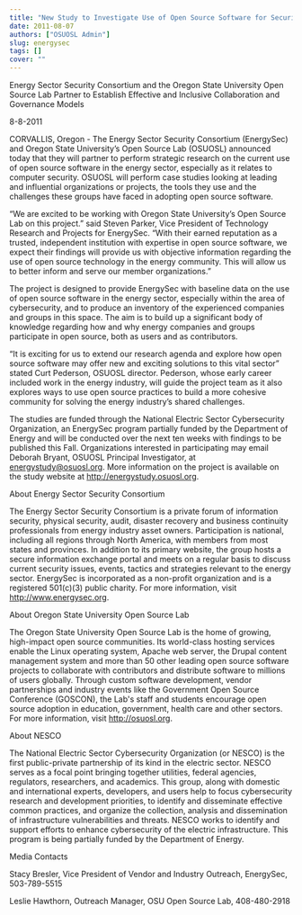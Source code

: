 ```yaml
---
title: "New Study to Investigate Use of Open Source Software for Securing the Energy Industry"
date: 2011-08-07
authors: ["OSUOSL Admin"]
slug: energysec
tags: []
cover: ""
---
```


Energy Sector Security Consortium and the Oregon State University Open Source Lab Partner to Establish Effective and
Inclusive Collaboration and Governance Models

8-8-2011

CORVALLIS, Oregon - The Energy Sector Security Consortium (EnergySec) and Oregon State University’s Open Source Lab
(OSUOSL) announced today that they will partner to perform strategic research on the current use of open source software
in the energy sector, especially as it relates to computer security. OSUOSL will perform case studies looking at leading
and influential organizations or projects, the tools they use and the challenges these groups have faced in adopting
open source software.

“We are excited to be working with Oregon State University’s Open Source Lab on this project.” said Steven Parker, Vice
President of Technology Research and Projects for EnergySec. “With their earned reputation as a trusted, independent
institution with expertise in open source software, we expect their findings will provide us with objective information
regarding the use of open source technology in the energy community. This will allow us to better inform and serve our
member organizations.”

The project is designed to provide EnergySec with baseline data on the use of open source software in the energy sector,
especially within the area of cybersecurity, and to produce an inventory of the experienced companies and groups in this
space. The aim is to build up a significant body of knowledge regarding how and why energy companies and groups
participate in open source, both as users and as contributors.

“It is exciting for us to extend our research agenda and explore how open source software may offer new and exciting
solutions to this vital sector” stated Curt Pederson, OSUOSL director. Pederson, whose early career included work in the
energy industry, will guide the project team as it also explores ways to use open source practices to build a more
cohesive community for solving the energy industry’s shared challenges.

The studies are funded through the National Electric Sector Cybersecurity Organization, an EnergySec program partially
funded by the Department of Energy and will be conducted over the next ten weeks with findings to be published this
Fall. Organizations interested in participating may email Deborah Bryant, OSUOSL Principal Investigator, at
<energystudy@osuosl.org>. More information on the project is available on the study website at
<http://energystudy.osuosl.org>.

About Energy Sector Security Consortium

The Energy Sector Security Consortium is a private forum of information security, physical security, audit, disaster
recovery and business continuity professionals from energy industry asset owners. Participation is national, including
all regions through North America, with members from most states and provinces. In addition to its primary website, the
group hosts a secure information exchange portal and meets on a regular basis to discuss current security issues,
events, tactics and strategies relevant to the energy sector. EnergySec is incorporated as a non-profit organization and
is a registered 501(c)(3) public charity. For more information, visit <http://www.energysec.org>.

About Oregon State University Open Source Lab

The Oregon State University Open Source Lab is the home of growing, high-impact open source communities. Its world-class
hosting services enable the Linux operating system, Apache web server, the Drupal content management system and more
than 50 other leading open source software projects to collaborate with contributors and distribute software to millions
of users globally. Through custom software development, vendor partnerships and industry events like the Government Open
Source Conference (GOSCON), the Lab's staff and students encourage open source adoption in education, government, health
care and other sectors. For more information, visit <http://osuosl.org>.

About NESCO

The National Electric Sector Cybersecurity Organization (or NESCO) is the first public-private partnership of its kind
in the electric sector. NESCO serves as a focal point bringing together utilities, federal agencies, regulators,
researchers, and academics. This group, along with domestic and international experts, developers, and users help to
focus cybersecurity research and development priorities, to identify and disseminate effective common practices, and
organize the collection, analysis and dissemination of infrastructure vulnerabilities and threats. NESCO works to
identify and support efforts to enhance cybersecurity of the electric infrastructure. This program is being partially
funded by the Department of Energy.

Media Contacts

Stacy Bresler, Vice President of Vendor and Industry Outreach, EnergySec, 503-789-5515

Leslie Hawthorn, Outreach Manager, OSU Open Source Lab, 408-480-2918
